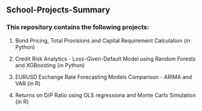 ## School-Projects-Summary

### This repository contains the following projects:
1. Bond Pricing, Total Provisions and Capital Requirement Calculation (in Python)

2. Credit Risk Analytics - Loss-Given-Default Model using Random Forests and XGBoosting (in Python)

3. EURUSD Exchange Rate Forecasting Models Comparison - ARIMA and VAR (in R)

4. Returns on D/P Ratio using OLS regressiona and Monte Carlo Simulation (in R)
